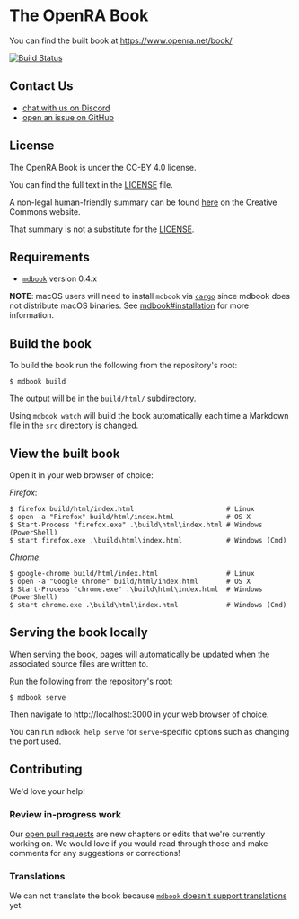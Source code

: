 # The OpenRA Book

You can find the built book at https://www.openra.net/book/

[![Build Status](https://travis-ci.org/OpenRA/book.png)](https://travis-ci.org/OpenRA/book)

## Contact Us

- [chat with us on Discord]
- [open an issue on GitHub]

## License

The OpenRA Book is under the CC-BY 4.0 license.

You can find the full text in the [LICENSE] file.

A non-legal human-friendly summary can be found
[here](https://creativecommons.org/licenses/by/4.0/) on the Creative Commons
website.

That summary is not a substitute for the [LICENSE].

## Requirements

- [`mdbook`] version 0.4.x

**NOTE**: macOS users will need to install `mdbook` via [`cargo`] since mdbook
does not distribute macOS binaries. See [mdbook#installation] for more
information.

## Build the book

To build the book run the following from the repository's root:

```
$ mdbook build
```

The output will be in the `build/html/` subdirectory.

Using `mdbook watch` will build the book automatically each time a Markdown file in the `src` directory is changed.

## View the built book

Open it in your web browser of choice:

_Firefox_:

```
$ firefox build/html/index.html                       # Linux
$ open -a "Firefox" build/html/index.html             # OS X
$ Start-Process "firefox.exe" .\build\html\index.html # Windows (PowerShell)
$ start firefox.exe .\build\html\index.html           # Windows (Cmd)
```

_Chrome_:

```
$ google-chrome build/html/index.html                 # Linux
$ open -a "Google Chrome" build/html/index.html       # OS X
$ Start-Process "chrome.exe" .\build\html\index.html  # Windows (PowerShell)
$ start chrome.exe .\build\html\index.html            # Windows (Cmd)
```

## Serving the book locally

When serving the book, pages will automatically be updated when the associated
source files are written to.

Run the following from the repository's root:

```
$ mdbook serve
```

Then navigate to http://localhost:3000 in your web browser of choice.

You can run `mdbook help serve` for `serve`-specific options such as changing
the port used.

## Contributing

We'd love your help!

### Review in-progress work

Our [open pull requests] are new chapters or edits that we're currently working
on. We would love if you would read through those and make comments for any
suggestions or corrections!

### Translations

We can not translate the book because [`mdbook` doesn't support translations]
yet.

  [`cargo`]: https://doc.rust-lang.org/cargo/
  [`mdbook` doesn't support translations]: https://github.com/rust-lang-nursery/mdBook/issues/5
  [`mdbook`]: https://github.com/rust-lang-nursery/mdBook/
  [chat with us on Discord]: https://discord.openra.net
  [LICENSE]: ./LICENSE
  [mdbook#installation]: https://github.com/rust-lang-nursery/mdBook#installation
  [open an issue on GitHub]: https://github.com/OpenRA/book/issues/new
  [open pull requests]: https://github.com/OpenRA/book/pulls